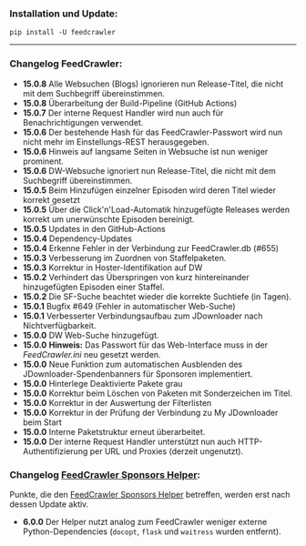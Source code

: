 ### Installation und Update:

`pip install -U feedcrawler`

---

### Changelog FeedCrawler:

- **15.0.8** Alle Websuchen (Blogs) ignorieren nun Release-Titel, die nicht mit dem Suchbegriff übereinstimmen.
- **15.0.8** Überarbeitung der Build-Pipeline (GitHub Actions)
- **15.0.7** Der interne Request Handler wird nun auch für Benachrichtigungen verwendet.
- **15.0.6** Der bestehende Hash für das FeedCrawler-Passwort wird nun nicht mehr im Einstellungs-REST herausgegeben.
- **15.0.6** Hinweis auf langsame Seiten in Websuche ist nun weniger prominent.
- **15.0.6** DW-Websuche ignoriert nun Release-Titel, die nicht mit dem Suchbegriff übereinstimmen.
- **15.0.5** Beim Hinzufügen einzelner Episoden wird deren Titel wieder korrekt gesetzt
- **15.0.5** Über die Click'n'Load-Automatik hinzugefügte Releases werden korrekt um unerwünschte Episoden bereinigt.
- **15.0.5** Updates in den GitHub-Actions
- **15.0.4** Dependency-Updates
- **15.0.4** Erkenne Fehler in der Verbindung zur FeedCrawler.db (#655)
- **15.0.3** Verbesserung im Zuordnen von Staffelpaketen.
- **15.0.3** Korrektur in Hoster-Identifikation auf DW
- **15.0.2** Verhindert das Überspringen von kurz hintereinander hinzugefügten Episoden einer Staffel.
- **15.0.2** Die SF-Suche beachtet wieder die korrekte Suchtiefe (in Tagen).
- **15.0.1** Bugfix #649 (Fehler in automatischer Web-Suche)
- **15.0.1** Verbesserter Verbindungsaufbau zum JDownloader nach Nichtverfügbarkeit.
- **15.0.0** DW Web-Suche hinzugefügt.
- **15.0.0** **Hinweis:** Das Passwort für das Web-Interface muss in der _FeedCrawler.ini_ neu gesetzt werden.
- **15.0.0** Neue Funktion zum automatischen Ausblenden des JDownloader-Spendenbanners für Sponsoren implementiert.
- **15.0.0** Hinterlege Deaktivierte Pakete grau
- **15.0.0** Korrektur beim Löschen von Paketen mit Sonderzeichen im Titel.
- **15.0.0** Korrektur in der Auswertung der Filterlisten
- **15.0.0** Korrektur in der Prüfung der Verbindung zu My JDownloader beim Start
- **15.0.0** Interne Paketstruktur erneut überarbeitet.
- **15.0.0** Der interne Request Handler unterstützt nun auch HTTP-Authentifizierung per URL und Proxies
  (derzeit ungenutzt).

### Changelog [FeedCrawler Sponsors Helper](https://github.com/rix1337/FeedCrawler/wiki/5.-FeedCrawler-Sponsors-Helper):

Punkte, die den [FeedCrawler Sponsors Helper](https://github.com/rix1337/RSScrawler/wiki/5.-FeedCrawler-Sponsors-Helper)
betreffen, werden erst nach dessen Update aktiv.

- **6.0.0** Der Helper nutzt analog zum FeedCrawler weniger externe Python-Dependencies
  (`docopt`, `flask` und `waitress` wurden entfernt).
